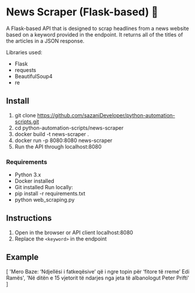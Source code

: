 # News Scraper (Flask-based) 📰
A Flask-based API that is designed to scrap headlines from a news website based on a keyword provided in the endpoint. It returns all of the titles of the articles in a JSON response.

Libraries used:
- Flask
- requests
- BeautifulSoup4
- re

## Install
1. git clone https://github.com/sazaniDeveloper/python-automation-scripts.git
2. cd python-automation-scripts/news-scraper
3. docker build -t news-scraper .
4. docker run -p 8080:8080 news-scraper
5. Run the API through localhost:8080

### Requirements
- Python 3.x
- Docker installed
- Git installed
Run locally:
- pip install -r requirements.txt
- python web_scraping.py
   
## Instructions
1. Open in the browser or API client localhost:8080
2. Replace the `<keyword>` in the endpoint

## Example
[ 'Mero Baze: ‘Ndjellësi i fatkeqësive’ që i ngre topin për ‘fitore të rreme’ Edi Ramës',
  'Në ditën e 15 vjetorit të ndarjes nga jeta të albanologut Peter Prifti'
]
